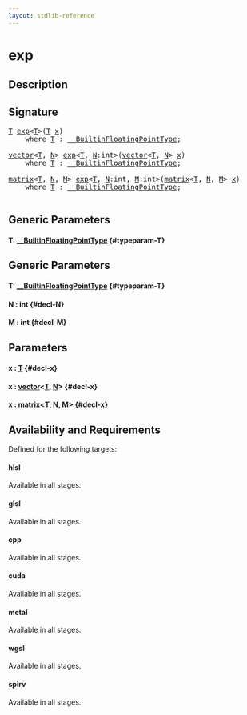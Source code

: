 ```yaml
---
layout: stdlib-reference
---
```


# exp

## Description





## Signature 

<pre>
<a href="/stdlib-reference/global-decls/exp#typeparam-T" class="code_type">T</a> <a href="/stdlib-reference/global-decls/exp">exp</a>&lt;<a href="/stdlib-reference/global-decls/exp#typeparam-T" class="code_type">T</a>&gt;(<a href="/stdlib-reference/global-decls/exp#typeparam-T" class="code_type">T</a> <a href="/stdlib-reference/global-decls/exp#decl-x" class="code_param">x</a>)
    <span class='code_keyword'>where</span> <a href="/stdlib-reference/global-decls/exp#typeparam-T" class="code_type">T</a> : <a href="/stdlib-reference/interfaces/BuiltinFloatingPointType/index">__BuiltinFloatingPointType</a>;

<a href="/stdlib-reference/types/vector/index">vector</a>&lt;<a href="/stdlib-reference/types/vector/index#typeparam-T" class="code_type">T</a>, <a href="/stdlib-reference/types/vector/index#decl-N" class="code_var">N</a>&gt; <a href="/stdlib-reference/global-decls/exp">exp</a>&lt;<a href="/stdlib-reference/global-decls/exp#typeparam-T" class="code_type">T</a>, <a href="/stdlib-reference/global-decls/exp#decl-N" class="code_var">N</a>:<span class="code_keyword">int</span>&gt;(<a href="/stdlib-reference/types/vector/index">vector</a>&lt;<a href="/stdlib-reference/types/vector/index#typeparam-T" class="code_type">T</a>, <a href="/stdlib-reference/types/vector/index#decl-N" class="code_var">N</a>&gt; <a href="/stdlib-reference/global-decls/exp#decl-x" class="code_param">x</a>)
    <span class='code_keyword'>where</span> <a href="/stdlib-reference/global-decls/exp#typeparam-T" class="code_type">T</a> : <a href="/stdlib-reference/interfaces/BuiltinFloatingPointType/index">__BuiltinFloatingPointType</a>;

<a href="/stdlib-reference/types/matrix/index">matrix</a>&lt;<a href="/stdlib-reference/types/matrix/T" class="code_type">T</a>, <a href="/stdlib-reference/types/matrix/index#decl-N" class="code_var">N</a>, <a href="/stdlib-reference/types/matrix/index#decl-M" class="code_var">M</a>&gt; <a href="/stdlib-reference/global-decls/exp">exp</a>&lt;<a href="/stdlib-reference/global-decls/exp#typeparam-T" class="code_type">T</a>, <a href="/stdlib-reference/global-decls/exp#decl-N" class="code_var">N</a>:<span class="code_keyword">int</span>, <a href="/stdlib-reference/global-decls/exp#decl-M" class="code_var">M</a>:<span class="code_keyword">int</span>&gt;(<a href="/stdlib-reference/types/matrix/index">matrix</a>&lt;<a href="/stdlib-reference/types/matrix/T" class="code_type">T</a>, <a href="/stdlib-reference/types/matrix/index#decl-N" class="code_var">N</a>, <a href="/stdlib-reference/types/matrix/index#decl-M" class="code_var">M</a>&gt; <a href="/stdlib-reference/global-decls/exp#decl-x" class="code_param">x</a>)
    <span class='code_keyword'>where</span> <a href="/stdlib-reference/global-decls/exp#typeparam-T" class="code_type">T</a> : <a href="/stdlib-reference/interfaces/BuiltinFloatingPointType/index">__BuiltinFloatingPointType</a>;

</pre>

## Generic Parameters

#### T: [\_\_BuiltinFloatingPointType](/stdlib-reference/interfaces/BuiltinFloatingPointType/index) {#typeparam-T}

## Generic Parameters

#### T: [\_\_BuiltinFloatingPointType](/stdlib-reference/interfaces/BuiltinFloatingPointType/index) {#typeparam-T}
#### N  : int {#decl-N}
#### M  : int {#decl-M}

## Parameters

#### x  : [T](/stdlib-reference/global-decls/exp#typeparam-T) {#decl-x}
#### x  : [vector](/stdlib-reference/types/vector/index)\<[T](/stdlib-reference/types/vector/index#typeparam-T), [N](/stdlib-reference/types/vector/index#decl-N)\> {#decl-x}
#### x  : [matrix](/stdlib-reference/types/matrix/index)\<[T](/stdlib-reference/types/matrix/T), [N](/stdlib-reference/types/matrix/index#decl-N), [M](/stdlib-reference/types/matrix/index#decl-M)\> {#decl-x}

## Availability and Requirements

Defined for the following targets:

#### hlsl
Available in all stages.

#### glsl
Available in all stages.

#### cpp
Available in all stages.

#### cuda
Available in all stages.

#### metal
Available in all stages.

#### wgsl
Available in all stages.

#### spirv
Available in all stages.



